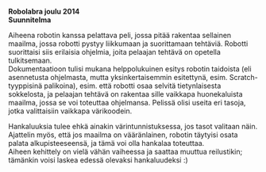**Robolabra joulu 2014**  
**Suunnitelma**

Aiheena robotin kanssa pelattava peli, jossa pitää rakentaa sellainen maailma, jossa robotti pystyy liikkumaan ja suorittamaan tehtäviä.
Robotti suorittaisi siis erilaisia ohjelmia, joita pelaajan tehtävä on  opetella tulkitsemaan.  
Dokumentaatioon tulisi mukana helppolukuinen esitys robotin taidoista (eli asennetusta ohjelmasta, mutta yksinkertaisemmin esitettynä, esim. Scratch-tyyppisinä palikoina), esim. että robotti osaa selvitä tietynlaisesta sokkelosta, ja pelaajan tehtävä on rakentaa sille vaikkapa huonekaluista maailma, jossa se voi toteuttaa ohjelmansa.
Pelissä olisi useita eri tasoja, jotka valittaisiin vaikkapa värikoodein.

Hankaluuksia tulee ehkä ainakin värintunnistuksessa, jos tasot valitaan näin. Ajattelin myös, että jos maailma on vääränlainen, robotin täytyisi osata palata alkupisteeseensä, ja tämä voi olla hankalaa toteuttaa.  
Aiheen kehittely on vielä vähän vaiheessa ja saattaa muuttua reilustikin; tämänkin voisi laskea edessä olevaksi hankaluudeksi :)
